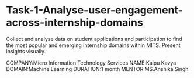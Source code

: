 # Task-1-Analyse-user-engagement-across-internship-domains
Collect and analyse data on student applications and participation to find the most popular and emerging internship domains within MITS. Present insights visually.

COMPANY:Micro Information Technology Services
NAME:Kaipu Kavya
DOMAIN:Machine Learning
DURATION:1 month
MENTOR:MS.Anshika Singh
